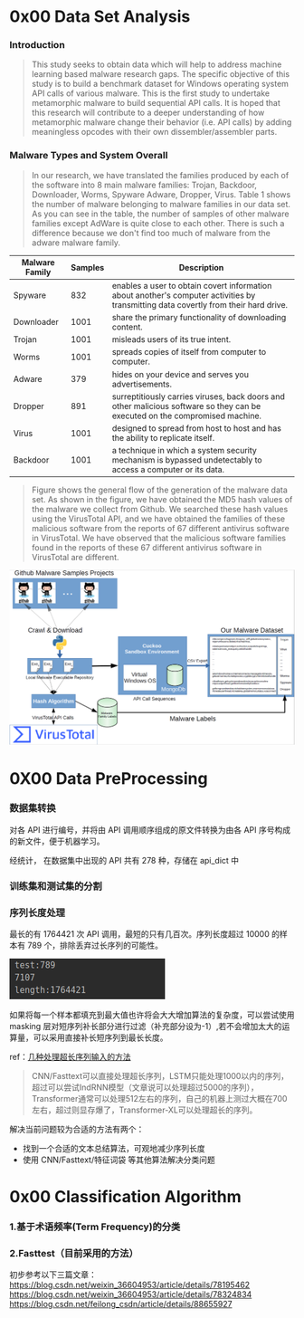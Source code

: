 # 0x00 Data Set Analysis

### Introduction

> This study seeks to obtain data which will help to address machine learning based malware research gaps. The specific objective of this study is to build a benchmark dataset for Windows operating system API calls of various malware. This is the first study to undertake metamorphic malware to build sequential API calls. It is hoped that this research will contribute to a deeper understanding of how metamorphic malware change their behavior (i.e. API calls) by adding meaningless opcodes with their own dissembler/assembler parts.

### Malware Types and System Overall
> In our research, we have translated the families produced by each of the software into 8 main malware families: Trojan, Backdoor, Downloader, Worms, Spyware Adware, Dropper, Virus. Table 1 shows the number of malware belonging to malware families in our data set. As you can see in the table, the number of samples of other malware families except AdWare is quite close to each other. There is such a difference because we don't find too much of malware from the adware malware family.

|Malware Family|Samples|Description|
| ---- | ---- | ---- |
|Spyware|832|enables a user to obtain covert information about another's computer activities by transmitting data covertly from their hard drive.|
|Downloader|1001|share the primary functionality of downloading content.|
|Trojan|1001|misleads users of its true intent.|
|Worms|1001|spreads copies of itself from computer to computer.|
|Adware|379	|hides on your device and serves you advertisements.|
|Dropper|891|surreptitiously carries viruses, back doors and other malicious software so they can be executed on the compromised machine.|
|Virus|	1001|designed to spread from host to host and has the ability to replicate itself.|
|Backdoor|1001|a technique in which a system security mechanism is bypassed undetectably to access a computer or its data.|

>Figure shows the general flow of the generation of the malware data set. As shown in the figure, we have obtained the MD5 hash values of the malware we collect from Github. We searched these hash values using the VirusTotal API, and we have obtained the families of these malicious software from the reports of 67 different antivirus software in VirusTotal. We have observed that the malicious software families found in the reports of these 67 different antivirus software in VirusTotal are different.

![](https://raw.githubusercontent.com/gordongwb/ImageHosting/master/overall.png)

# 0X00 Data PreProcessing

### 数据集转换
对各 API 进行编号，并将由 API 调用顺序组成的原文件转换为由各 API 序号构成的新文件，便于机器学习。

经统计， 在数据集中出现的 API 共有 278 种，存储在 api_dict 中
### 训练集和测试集的分割



### 序列长度处理
最长的有 1764421 次 API 调用，最短的只有几百次。序列长度超过 10000 的样本有 789 个，排除丢弃过长序列的可能性。

![](https://raw.githubusercontent.com/gordongwb/ImageHosting/master/Screenshot%20from%202019-10-04%2018-03-55.png)



如果将每一个样本都填充到最大值也许将会大大增加算法的复杂度，可以尝试使用 masking 层对短序列补长部分进行过滤（补充部分设为-1）,若不会增加太大的运算量，可以采用直接补长短序列到最长长度。

ref：[几种处理超长序列输入的方法](https://machinelearningmastery.com/handle-long-sequences-long-short-term-memory-recurrent-neural-networks/)

> CNN/Fasttext可以直接处理超长序列，LSTM只能处理1000以内的序列，超过可以尝试IndRNN模型（文章说可以处理超过5000的序列），Transformer通常可以处理512左右的序列，自己的机器上测过大概在700左右，超过则显存爆了，Transformer-XL可以处理超长的序列。

解决当前问题较为合适的方法有两个：
- 找到一个合适的文本总结算法，可观地减少序列长度
- 使用 CNN/Fasttext/特征词袋 等其他算法解决分类问题

# 0x00 Classification Algorithm

### 1.基于术语频率(Term Frequency)的分类

### 2.Fasttest（目前采用的方法）

初步参考以下三篇文章：
https://blog.csdn.net/weixin_36604953/article/details/78195462
https://blog.csdn.net/weixin_36604953/article/details/78324834
https://blog.csdn.net/feilong_csdn/article/details/88655927









